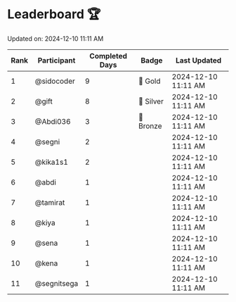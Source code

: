 # Leaderboard 🏆

Updated on: 2024-12-10 11:11 AM

| Rank | Participant       | Completed Days | Badge      | Last Updated         |
|------|-------------------|----------------|------------|----------------------|
| 1    | @sidocoder        | 9              | 🏅 Gold     | 2024-12-10 11:11 AM |
| 2    | @gift             | 8              | 🥈 Silver   | 2024-12-10 11:11 AM |
| 3    | @Abdi036          | 3              | 🥉 Bronze   | 2024-12-10 11:11 AM |
| 4    | @segni            | 2              |            | 2024-12-10 11:11 AM |
| 5    | @kika1s1          | 2              |            | 2024-12-10 11:11 AM |
| 6    | @abdi             | 1              |            | 2024-12-10 11:11 AM |
| 7    | @tamirat          | 1              |            | 2024-12-10 11:11 AM |
| 8    | @kiya             | 1              |            | 2024-12-10 11:11 AM |
| 9    | @sena             | 1              |            | 2024-12-10 11:11 AM |
| 10   | @kena             | 1              |            | 2024-12-10 11:11 AM |
| 11   | @segnitsega       | 1              |            | 2024-12-10 11:11 AM |
